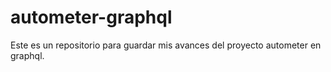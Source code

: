 # autometer-graphql
Este es un repositorio para guardar mis avances del proyecto autometer en graphql.
